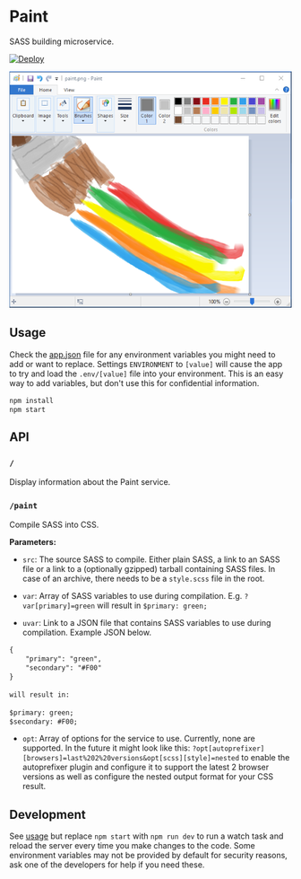 # Paint

SASS building microservice.

[![Deploy](https://www.herokucdn.com/deploy/button.svg)](https://heroku.com/deploy)

![](paint.png)

## Usage

Check the [app.json](app.json) file for any environment variables you might need to add or want to replace. Settings `ENVIRONMENT` to `[value]` will cause the app to try and load the `.env/[value]` file into your environment. This is an easy way to add variables, but don't use this for confidential information.

```
npm install
npm start
```

## API

### `/`

Display information about the Paint service.

### `/paint`

Compile SASS into CSS.

__Parameters:__

- `src`: The source SASS to compile. Either plain SASS, a link to an SASS file or a link to a (optionally gzipped) tarball containing SASS files. In case of an archive, there needs to be a `style.scss` file in the root.

- `var`: Array of SASS variables to use during compilation. E.g. `?var[primary]=green` will result in `$primary: green;`

- `uvar`: Link to a JSON file that contains SASS variables to use during compilation. Example JSON below.

```
{
    "primary": "green",
    "secondary": "#F00"
}

will result in:

$primary: green;
$secondary: #F00;
```

- `opt`: Array of options for the service to use. Currently, none are supported. In the future it might look like this: `?opt[autoprefixer][browsers]=last%202%20versions&opt[scss][style]=nested` to enable the autoprefixer plugin and configure it to support the latest 2 browser versions as well as configure the nested output format for your CSS result.

## Development

See [usage](#usage) but replace `npm start` with `npm run dev` to run a watch task and reload the server every time you make changes to the code. Some environment variables may not be provided by default for security reasons, ask one of the developers for help if you need these.
